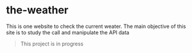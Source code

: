 # the-weather
This is one website to check the current weater.
The main objective of this site is to study the call and manipulate the API data

> This project is in progress
